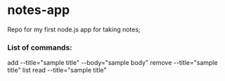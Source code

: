 # notes-app

Repo for my first node.js app for taking notes;

### List of commands:
add --title="sample title" --body="sample body"
remove --title="sample title"
list 
read --title="sample title"

